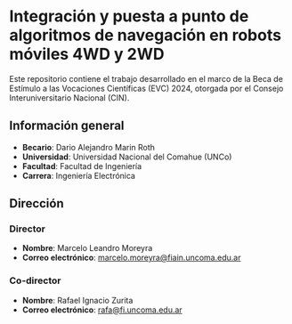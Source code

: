 # Integración y puesta a punto de algoritmos de navegación en robots móviles 4WD y 2WD

Este repositorio contiene el trabajo desarrollado en el marco de la Beca de Estímulo a las Vocaciones Científicas (EVC) 2024, otorgada por el Consejo Interuniversitario Nacional (CIN).

## Información general

- **Becario**: Dario Alejandro Marin Roth
- **Universidad**: Universidad Nacional del Comahue (UNCo)
- **Facultad**: Facultad de Ingeniería
- **Carrera**: Ingeniería Electrónica

## Dirección

### Director

- **Nombre**: Marcelo Leandro Moreyra  
- **Correo electrónico**: [marcelo.moreyra@fiain.uncoma.edu.ar](mailto:marcelo.moreyra@fiain.uncoma.edu.ar)

### Co-director

- **Nombre**: Rafael Ignacio Zurita  
- **Correo electrónico**: [rafa@fi.uncoma.edu.ar](mailto:rafa@fi.uncoma.edu.ar)
